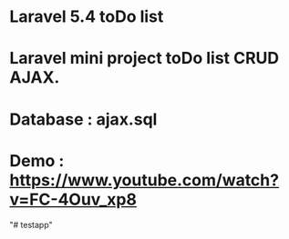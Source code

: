 # Laravel 5.4 toDo list 
# Laravel mini project toDo list CRUD AJAX.
# Database : ajax.sql
# Demo : https://www.youtube.com/watch?v=FC-4Ouv_xp8
"# testapp" 
